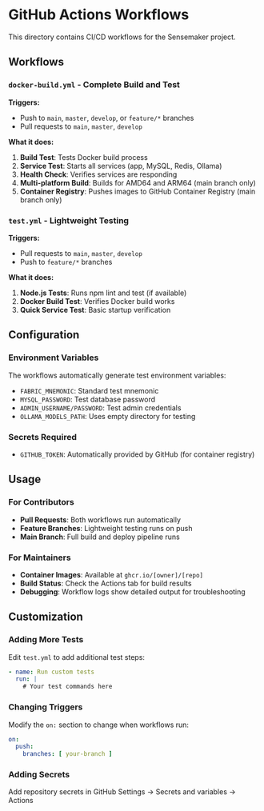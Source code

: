 # GitHub Actions Workflows

This directory contains CI/CD workflows for the Sensemaker project.

## Workflows

### `docker-build.yml` - Complete Build and Test
**Triggers:**
- Push to `main`, `master`, `develop`, or `feature/*` branches
- Pull requests to `main`, `master`, `develop`

**What it does:**
1. **Build Test**: Tests Docker build process
2. **Service Test**: Starts all services (app, MySQL, Redis, Ollama)
3. **Health Check**: Verifies services are responding
4. **Multi-platform Build**: Builds for AMD64 and ARM64 (main branch only)
5. **Container Registry**: Pushes images to GitHub Container Registry (main branch only)

### `test.yml` - Lightweight Testing
**Triggers:**
- Pull requests to `main`, `master`, `develop`
- Push to `feature/*` branches

**What it does:**
1. **Node.js Tests**: Runs npm lint and test (if available)
2. **Docker Build Test**: Verifies Docker build works
3. **Quick Service Test**: Basic startup verification

## Configuration

### Environment Variables
The workflows automatically generate test environment variables:
- `FABRIC_MNEMONIC`: Standard test mnemonic
- `MYSQL_PASSWORD`: Test database password
- `ADMIN_USERNAME/PASSWORD`: Test admin credentials
- `OLLAMA_MODELS_PATH`: Uses empty directory for testing

### Secrets Required
- `GITHUB_TOKEN`: Automatically provided by GitHub (for container registry)

## Usage

### For Contributors
- **Pull Requests**: Both workflows run automatically
- **Feature Branches**: Lightweight testing runs on push
- **Main Branch**: Full build and deploy pipeline runs

### For Maintainers
- **Container Images**: Available at `ghcr.io/[owner]/[repo]`
- **Build Status**: Check the Actions tab for build results
- **Debugging**: Workflow logs show detailed output for troubleshooting

## Customization

### Adding More Tests
Edit `test.yml` to add additional test steps:
```yaml
- name: Run custom tests
  run: |
    # Your test commands here
```

### Changing Triggers
Modify the `on:` section to change when workflows run:
```yaml
on:
  push:
    branches: [ your-branch ]
```

### Adding Secrets
Add repository secrets in GitHub Settings → Secrets and variables → Actions 